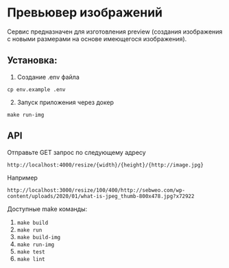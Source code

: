 # Превьювер изображений

Сервис предназначен для изготовления preview (создания изображения с новыми размерами на основе имеющегося изображения).

## Установка:
1. Создание .env файла
```shell
cp env.example .env
```
2. Запуск приложения через докер
```shell
make run-img
```

## API

Отправьте GET запрос по следующему адресу
```shell
http://localhost:4000/resize/{width}/{height}/{http://image.jpg}
```
Например
```shell
http://localhost:3000/resize/100/400/http://sebweo.com/wp-content/uploads/2020/01/what-is-jpeg_thumb-800x478.jpg?x72922
```

Доступные make команды:
1. `make build`
2. `make run`
3. `make build-img`
4. `make run-img`
5. `make test`
6. `make lint`

